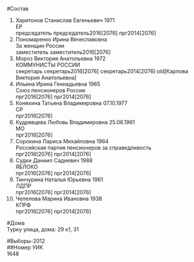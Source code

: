 #Состав  
1. Харитонов Станислав Евгеньевич 1971  
    ЕР  
    председатель председатель2016[2076] прг2014[2076]  
2. Пономаренко Ирина Вячеславовна  
    За женщин России  
    заместитель заместитель2016[2076]  
3. Мороз Виктория Анатольевна 1972  
    КОММУНИСТЫ РОССИИ  
    секретарь секретарь2016[2076] секретарь2014[2076] old[Карпова Виктория Анатольевна]  
4. Ильина Ирина Геннадьевна 1965  
    Союз пенсионеров России  
    прг2016[2076] прг2014[2076]  
5. Коняхина Татьяна Владимировна 07.10.1977  
    СР  
    прг2016[2076]  
6. Кудрявцева Любовь Владимировна 25.06.1961  
    МО  
    прг2016[2076]  
7. Сорокина Лариса Михайловна 1964  
    Российская партия пенсионеров за справедливость  
    прг2016[2076] прг2014[2076]  
8. Судки Даниил Садиевич 1988  
    ЯБЛОКО  
    прг2016[2076] прг2014[2076]  
9. Тинчурина Наталья Юрьевна 1961  
    ЛДПР  
    прг2016[2076] прг2014[2076]  
10. Чепелова Марина Ивановна 1938  
    КПРФ  
    прг2016[2076] прг2014[2076]  
  
#Дома  
Турку улица, дома: 29 к1, 31  
  
#Выборы-2012  
##Номер УИК  
1648  

